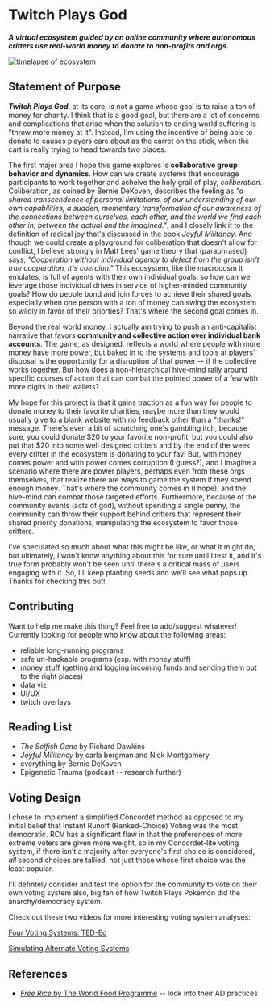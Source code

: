 # Twitch Plays God
***A virtual ecosystem guided by an online community where autonomous critters use real-world money to donate to non-profits and orgs.***

![timelapse of ecosystem](assets/timelapse.gif)

## Statement of Purpose

***Twitch Plays God***, at its core, is not a game whose goal is to raise a ton of money for charity. I think that is a good goal, but there are a lot of concerns and complications that arise when the solution to ending world suffering is "throw more money at it". Instead, I'm using the incentive of being able to donate to causes players care about as the carrot on the stick, when the cart is really trying to head towards two places.

The first major area I hope this game explores is **collaborative group behavior and dynamics**. How can we create systems that encourage participants to work together and acheive the holy grail of play, *coliberation*. Coliberation, as coined by Bernie DeKoven, describes the feeling as *"a shared transcendence of personal limitations, of our understanding of our own capabilities; a sudden, momentary transformation of our awareness of the connections between ourselves, each other, and the world we find each other in, between the actual and the imagined."*, and I closely link it to the definition of radical joy that's discussed in the book *Joyful Militancy*. And though we could create a playground for coliberation that doesn't allow for conflict, I believe strongly in Matt Lees' game theory that (paraphrased) says, *"Cooperation without individual agency to defect from the group isn't true cooperation, it's coercion."* This ecosystem, like the macrocosm it emulates, is full of agents with their own individual goals, so how can we leverage those individual drives in service of higher-minded community goals? How do people bond and join forces to achieve their shared goals, especially when one person with a ton of money can swing the ecosystem so wildly in favor of their priorties? That's where the second goal comes in.

Beyond the real world money, I actually am trying to push an anti-capitalist narrative that favors **community and collective action over individual bank accounts**. The game, as designed, reflects a world where people with more money have more power, but baked in to the systems and tools at players' disposal is the opportunity for a disruption of that power -- if the collective works together. But how does a non-hierarchical hive-mind rally around specific courses of action that can combat the pointed power of a few with more digits in their wallets?

My hope for this project is that it gains traction as a fun way for people to donate money to their favorite charities, maybe more than they would usually give to a blank website with no feedback other than a "thanks!" message. There's even a bit of scratching one's gambling itch, because sure, you could donate $20 to your favorite non-profit, but you could also put that $20 into some well designed critters and by the end of the week every critter in the ecosystem is donating to your fav! But, with money comes power and with power comes corruption (I guess?), and I imagine a scenario where there are power players, perhaps even from these orgs themselves, that realize there are ways to game the system if they spend enough money. That's where the community comes in (I hope), and the hive-mind can combat those targeted efforts. Furthermore, because of the community events (acts of god), without spending a single penny, the community can throw their support behind critters that represent their shared priority donations, manipulating the ecosystem to favor those critters.

I've speculated so much about what this might be like, or what it might do, but ultimately, I won't know anything about this for sure until I test it, and it's true form probably won't be seen until there's a critical mass of users engaging with it. So, I'll keep planting seeds and we'll see what pops up. Thanks for checking this out!


## Contributing

Want to help me make this thing? Feel free to add/suggest whatever! Currently looking for people who know about the following areas:
- reliable long-running programs
- safe un-hackable programs (esp. with money stuff)
- money stuff (getting and logging incoming funds and sending them out to the right places)
- data viz
- UI/UX
- twitch overlays

## Reading List
- *The Selfish Gene* by Richard Dawkins
- *Joyful Militancy* by carla bergman and Nick Montgomery
- everything by Bernie DeKoven
- Epigenetic Trauma (podcast -- research further)

## Voting Design
I chose to implement a simplified Concordet method as opposed to my initial belief that Instant Runoff (Ranked-Choice) Voting was the most democratic. RCV has a significant flaw in that the preferences of more extreme voters are given more weight, so in my Concordet-lite voting system, if there isn't a majority after everyone's first choice is considered, *all* second choices are tallied, not just those whose first choice was the least popular. 

I'll defintely consider and test the option for the community to vote on their own voting system also, big fan of how Twitch Plays Pokemon did the anarchy/democracy system.

Check out these two videos for more interesting voting system analyses:

[Four Voting Systems: TED-Ed](https://www.youtube.com/watch?v=PaxVCsnox_4)

[Simulating Alternate Voting Systems](https://www.youtube.com/watch?v=yhO6jfHPFQU) 


## References
- [*Free Rice* by The World Food Programme](https://freerice.com/about) -- look into their AD practices

